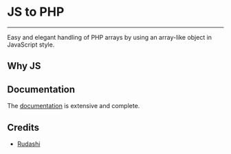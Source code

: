 # JS to PHP

------

Easy and elegant handling of PHP arrays by using an array-like object in JavaScript style.

## Why JS


## Documentation

The [documentation](./docs) is extensive and complete.

## Credits

- [Rudashi](https://github.com/rudashi)
